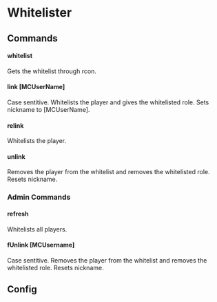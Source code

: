 # Whitelister

## Commands

#### whitelist
Gets the whitelist through rcon.

#### link \[MCUserName]
Case sentitive.
Whitelists the player and gives the whitelisted role.
Sets nickname to \[MCUserName].

#### relink
Whitelists the player.

#### unlink
Removes the player from the whitelist and removes the whitelisted role.
Resets nickname.

### Admin Commands

#### refresh
Whitelists all players.

#### fUnlink \[MCUsername]
Case sentitive.
Removes the player from the whitelist and removes the whitelisted role.
Resets nickname.

## Config
